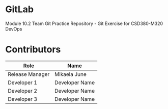 # GitLab
Module 10.2 Team Git Practice Repository - Git Exercise for CSD380-M320 DevOps
<h1>Contributors</h1>

| Role  | Name |
| ------------- | ------------- |
| Release Manager  | Mikaela June  |
| Developer 1  | Developer Name  |
| Developer 2  | Developer Name  |
| Developer 3  | Developer Name  |
